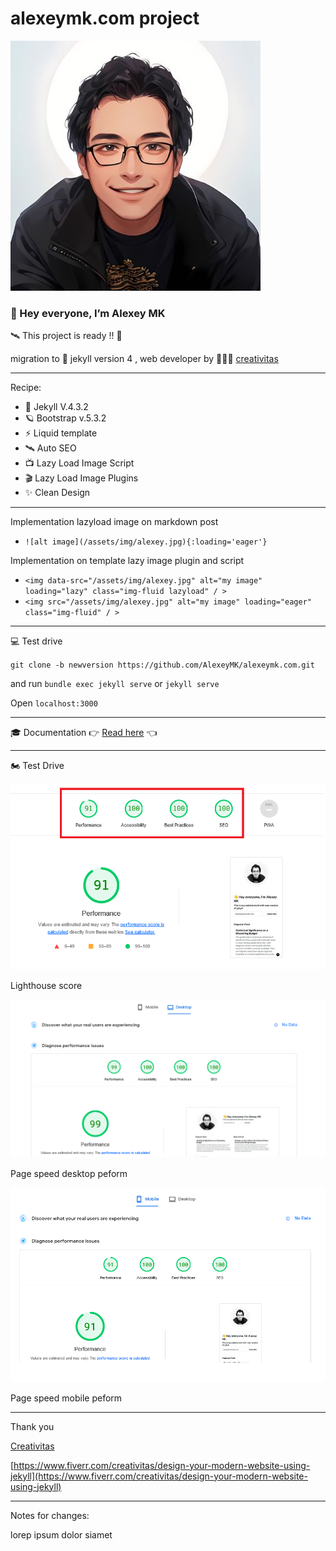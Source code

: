 # alexeymk.com project

![alexey MK](assets/img/carton.jpg)

### 👋 Hey everyone, I’m Alexey MK

🛰️ This project is ready !! 🥳

migration to 🚀  jekyll version 4 , web developer by 👩🏻‍🚀 [creativitas](https://www.fiverr.com/creativitas/design-your-modern-website-using-jekyll)

-----

Recipe: 
 - 💎 Jekyll V.4.3.2
 - 🪐 Bootstrap v.5.3.2
 - ⚡️ Liquid template
 - 🛰️ Auto SEO
 - 📺 Lazy Load Image Script
 - 🎬 Lazy Load Image Plugins
 - ✨ Clean Design


-----
Implementation lazyload image on markdown post
- `![alt image](/assets/img/alexey.jpg){:loading='eager'}`

Implementation on template lazy image plugin and script
- `<img data-src="/assets/img/alexey.jpg" alt="my image" loading="lazy" class="img-fluid lazyload" / >`
- `<img src="/assets/img/alexey.jpg" alt="my image" loading="eager" class="img-fluid" / >`
-----
💻 Test drive 

`git clone -b newversion https://github.com/AlexeyMK/alexeymk.com.git`

and run `bundle exec jekyll serve` or `jekyll serve`

Open `localhost:3000`

-----

🎓 Documentation 👉  [Read here](/assets/doc/alexeymk.com.pdf) 👈


-----

🏍️ Test Drive

![alexey MK](assets/img/test/lighthouse.png)

Lighthouse score


![alexey MK](assets/img/test/desktop.png)

Page speed desktop peform


![alexey MK](assets/img/test/mobile.png)

Page speed mobile peform

-----

Thank you


[Creativitas](https://www.fiverr.com/creativitas/design-your-modern-website-using-jekyll)

[https://www.fiverr.com/creativitas/design-your-modern-website-using-jekyll](https://www.fiverr.com/creativitas/design-your-modern-website-using-jekyll)

-----

Notes for changes:

lorep ipsum dolor siamet

